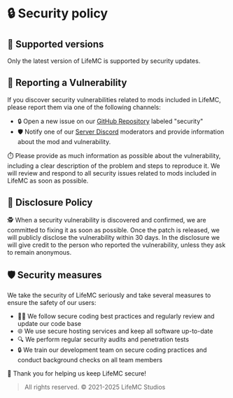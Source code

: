 # 🔒 Security policy 

## 🚀 Supported versions 

Only the latest version of LifeMC is supported by security updates. 

## 🚨 Reporting a Vulnerability 

If you discover security vulnerabilities related to mods included in LifeMC, please report them via one of the following channels:

- 🔒 Open a new issue on our [GitHub Repository](https://github.com/LifeMC-Studios/LifeMC/issues) labeled "security" 
- 🛡️ Notify one of our [Server Discord](https://discord.lifemcstudios.cloud) moderators and provide information about the mod and vulnerability.

⏱️ Please provide as much information as possible about the vulnerability, including a clear description of the problem and steps to reproduce it. We will review and respond to all security issues related to mods included in LifeMC as soon as possible.

## 📜 Disclosure Policy 

🕵️ When a security vulnerability is discovered and confirmed, we are committed to fixing it as soon as possible. Once the patch is released, we will publicly disclose the vulnerability within 30 days. In the disclosure we will give credit to the person who reported the vulnerability, unless they ask to remain anonymous.

## 🛡️ Security measures 

We take the security of LifeMC seriously and take several measures to ensure the safety of our users:

- 👨‍💻 We follow secure coding best practices and regularly review and update our code base 
- 🌐 We use secure hosting services and keep all software up-to-date 
- 🔍 We perform regular security audits and penetration tests 
- 🔒 We train our development team on secure coding practices and conduct background checks on all team members 

🙏 Thank you for helping us keep LifeMC secure!

> All rights reserved. © 2021-2025 LifeMC Studios
